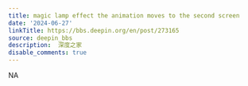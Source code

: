 ```yaml
---
title: magic lamp effect the animation moves to the second screen
date: '2024-06-27'
linkTitle: https://bbs.deepin.org/en/post/273165
source: deepin_bbs
description:  深度之家 
disable_comments: true
---
```

NA
